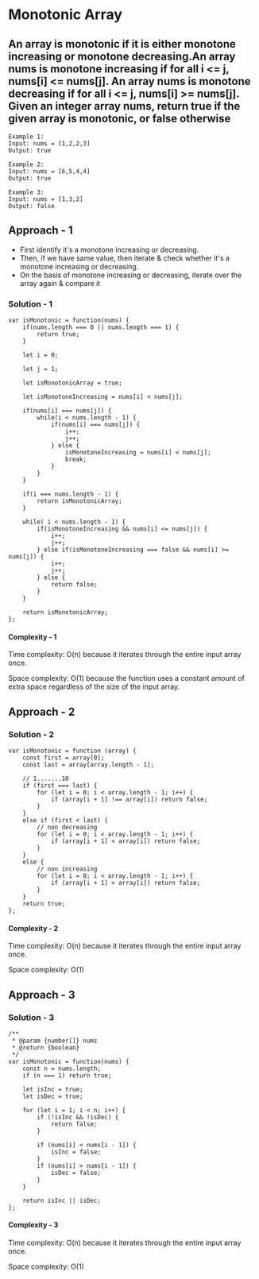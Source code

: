# Monotonic Array

## An array is monotonic if it is either monotone increasing or monotone decreasing.An array nums is monotone increasing if for all i <= j, nums[i] <= nums[j]. An array nums is monotone decreasing if for all i <= j, nums[i] >= nums[j]. Given an integer array nums, return true if the given array is monotonic, or false otherwise

```
Example 1:
Input: nums = [1,2,2,3]
Output: true

Example 2:
Input: nums = [6,5,4,4]
Output: true

Example 3:
Input: nums = [1,3,2]
Output: false
```

## Approach - 1

- First identify it's a monotone increasing or decreasing.
- Then, if we have same value, then iterate & check whether it's a monotone increasing or decreasing.
- On the basis of monotone increasing or decreasing, iterate over the array again & compare it

### Solution - 1

```
var isMonotonic = function(nums) {
    if(nums.length === 0 || nums.length === 1) {
        return true;
    }

    let i = 0;

    let j = 1;

    let isMonotonicArray = true;

    let isMonotoneIncreasing = nums[i] < nums[j];

    if(nums[i] === nums[j]) {
        while(i < nums.length - 1) {
            if(nums[i] === nums[j]) {
                i++;
                j++;
            } else {
                isMonotoneIncreasing = nums[i] < nums[j];
                break;
            }
        }
    }

    if(i === nums.length - 1) {
        return isMonotonicArray;
    }

    while( i < nums.length - 1) {
        if(isMonotoneIncreasing && nums[i] <= nums[j]) {
            i++;
            j++;
        } else if(isMonotoneIncreasing === false && nums[i] >= nums[j]) {
            i++;
            j++;
        } else {
            return false;
        }
    }

    return isMonotonicArray;
};
```

#### Complexity - 1

Time complexity: O(n) because it iterates through the entire input array once.

Space complexity: O(1) because the function uses a constant amount of extra space regardless of the size of the input array.

## Approach - 2

### Solution - 2

```
var isMonotonic = function (array) {
    const first = array[0];
    const last = array[array.length - 1];

    // 1.......10
    if (first === last) {
        for (let i = 0; i < array.length - 1; i++) {
            if (array[i + 1] !== array[i]) return false;
        }
    }
    else if (first < last) {
        // non decreasing
        for (let i = 0; i < array.length - 1; i++) {
            if (array[i + 1] < array[i]) return false;
        }
    }
    else {
        // non increasing
        for (let i = 0; i < array.length - 1; i++) {
            if (array[i + 1] > array[i]) return false;
        }
    }
    return true;
};
```

#### Complexity - 2

Time complexity: O(n) because it iterates through the entire input array once.

Space complexity: O(1)

## Approach - 3

### Solution - 3

```
/**
 * @param {number[]} nums
 * @return {boolean}
 */
var isMonotonic = function(nums) {
    const n = nums.length;
    if (n === 1) return true;

    let isInc = true;
    let isDec = true;

    for (let i = 1; i < n; i++) {
        if (!isInc && !isDec) {
            return false;
        }

        if (nums[i] < nums[i - 1]) {
            isInc = false;
        }
        if (nums[i] > nums[i - 1]) {
            isDec = false;
        }
    }

    return isInc || isDec;
};
```

#### Complexity - 3

Time complexity: O(n) because it iterates through the entire input array once.

Space complexity: O(1)
